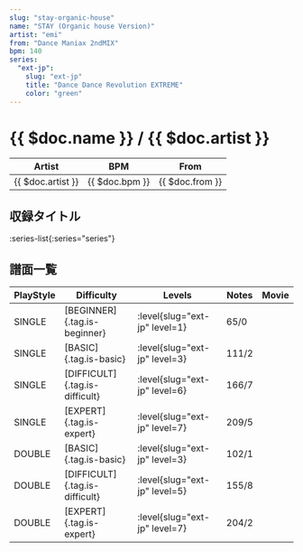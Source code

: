 ```yaml
---
slug: "stay-organic-house"
name: "STAY (Organic house Version)"
artist: "emi"
from: "Dance Maniax 2ndMIX"
bpm: 140
series:
  "ext-jp":
    slug: "ext-jp"
    title: "Dance Dance Revolution EXTREME"
    color: "green"
---
```


# {{ $doc.name }} / {{ $doc.artist }}

|Artist|BPM|From|
|------|---|----|
|{{ $doc.artist }}|{{ $doc.bpm }}|{{ $doc.from }}|

## 収録タイトル

:series-list{:series="series"}

## 譜面一覧

|PlayStyle|Difficulty|Levels|Notes|Movie|
|---------|----------|------|-----|-----|
|SINGLE|[BEGINNER]{.tag.is-beginner}|:level{slug="ext-jp" level=1}|65/0||
|SINGLE|[BASIC]{.tag.is-basic}|:level{slug="ext-jp" level=3}|111/2||
|SINGLE|[DIFFICULT]{.tag.is-difficult}|:level{slug="ext-jp" level=6}|166/7||
|SINGLE|[EXPERT]{.tag.is-expert}|:level{slug="ext-jp" level=7}|209/5||
|DOUBLE|[BASIC]{.tag.is-basic}|:level{slug="ext-jp" level=3}|102/1||
|DOUBLE|[DIFFICULT]{.tag.is-difficult}|:level{slug="ext-jp" level=5}|155/8||
|DOUBLE|[EXPERT]{.tag.is-expert}|:level{slug="ext-jp" level=7}|204/2||
